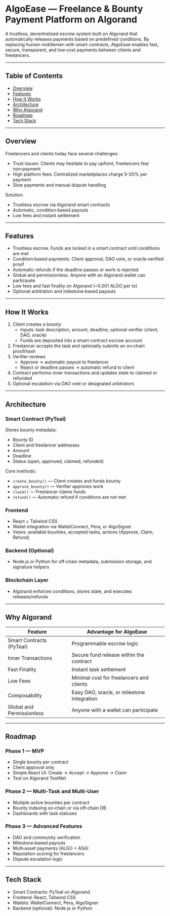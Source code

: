 # AlgoEase — Freelance & Bounty Payment Platform on Algorand

A trustless, decentralized escrow system built on Algorand that automatically releases payments based on predefined conditions. By replacing human middlemen with smart contracts, AlgoEase enables fast, secure, transparent, and low‑cost payments between clients and freelancers.

---

## Table of Contents

- [Overview](#overview)
- [Features](#features)
- [How It Works](#how-it-works)
- [Architecture](#architecture)
- [Why Algorand](#why-algorand)
- [Roadmap](#roadmap)
- [Tech Stack](#tech-stack)

---

## Overview

Freelancers and clients today face several challenges:

- Trust issues: Clients may hesitate to pay upfront, freelancers fear non‑payment
- High platform fees: Centralized marketplaces charge 5–20% per payment
- Slow payments and manual dispute handling

Solution:

- Trustless escrow via Algorand smart contracts
- Automatic, condition‑based payouts
- Low fees and instant settlement

---

## Features

- Trustless escrow. Funds are locked in a smart contract until conditions are met
- Condition‑based payments. Client approval, DAO vote, or oracle‑verified proof
- Automatic refunds if the deadline passes or work is rejected
- Global and permissionless. Anyone with an Algorand wallet can participate
- Low fees and fast finality on Algorand (~0.001 ALGO per tx)
- Optional arbitration and milestone‑based payouts

---

## How It Works

1. Client creates a bounty
    - Inputs: task description, amount, deadline, optional verifier (client, DAO, oracle)
    - Funds are deposited into a smart contract escrow account
2. Freelancer accepts the task and optionally submits an on‑chain proof/hash
3. Verifier reviews
    - Approve → automatic payout to freelancer
    - Reject or deadline passes → automatic refund to client
4. Contract performs inner transactions and updates state to claimed or refunded
5. Optional escalation via DAO vote or designated arbitrators

---

## Architecture

### Smart Contract (PyTeal)

Stores bounty metadata:

- Bounty ID
- Client and freelancer addresses
- Amount
- Deadline
- Status (open, approved, claimed, refunded)

Core methods:

- `create_bounty()` — Client creates and funds bounty
- `approve_bounty()` — Verifier approves work
- `claim()` — Freelancer claims funds
- `refund()` — Automatic refund if conditions are not met

### Frontend

- React + Tailwind CSS
- Wallet integration via WalletConnect, Pera, or AlgoSigner
- Views: available bounties, accepted tasks, actions (Approve, Claim, Refund)

### Backend (Optional)

- Node.js or Python for off‑chain metadata, submission storage, and signature helpers

### Blockchain Layer

- Algorand enforces conditions, stores state, and executes releases/refunds

---

## Why Algorand

| Feature | Advantage for AlgoEase |
| --- | --- |
| Smart Contracts (PyTeal) | Programmable escrow logic |
| Inner Transactions | Secure fund release within the contract |
| Fast Finality | Instant task settlement |
| Low Fees | Minimal cost for freelancers and clients |
| Composability | Easy DAO, oracle, or milestone integration |
| Global and Permissionless | Anyone with a wallet can participate |

---

## Roadmap

### Phase 1 — MVP

- Single bounty per contract
- Client approval only
- Simple React UI: Create → Accept → Approve → Claim
- Test on Algorand TestNet

### Phase 2 — Multi‑Task and Multi‑User

- Multiple active bounties per contract
- Bounty indexing on‑chain or via off‑chain DB
- Dashboards with task statuses

### Phase 3 — Advanced Features

- DAO and community verification
- Milestone‑based payouts
- Multi‑asset payments (ALGO + ASA)
- Reputation scoring for freelancers
- Dispute escalation logic

---

## Tech Stack

- Smart Contracts: PyTeal on Algorand
- Frontend: React, Tailwind CSS
- Wallets: WalletConnect, Pera, AlgoSigner
- Backend (optional): Node.js or Python
